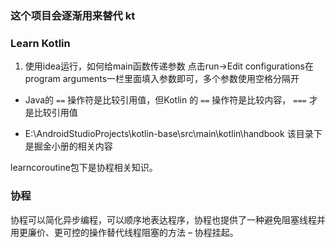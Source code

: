 ### 这个项目会逐渐用来替代 kt
### Learn Kotlin
1. 使用idea运行，如何给main函数传递参数
点击run->Edit configurations在program arguments一栏里面填入参数即可，多个参数使用空格分隔开

* Java的 `==` 操作符是比较引用值，但Kotlin 的 `==` 操作符是比较内容， `===` 才是比较引用值

* E:\AndroidStudioProjects\kotlin-base\src\main\kotlin\handbook 该目录下是掘金小册的相关内容

learncoroutine包下是协程相关知识。
### 协程

协程可以简化异步编程，可以顺序地表达程序，协程也提供了一种避免阻塞线程并用更廉价、更可控的操作替代线程阻塞的方法 – 协程挂起。
